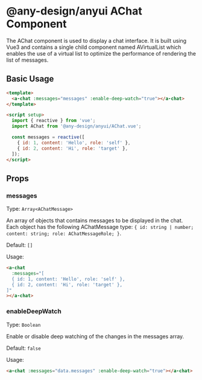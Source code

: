 # @any-design/anyui AChat Component

The AChat component is used to display a chat interface. It is built using Vue3 and contains a single child component named AVirtualList which enables the use of a virtual list to optimize the performance of rendering the list of messages.

## Basic Usage

```html
<template>
  <a-chat :messages="messages" :enable-deep-watch="true"></a-chat>
</template>

<script setup>
  import { reactive } from 'vue';
  import AChat from '@any-design/anyui/AChat.vue';

  const messages = reactive([
    { id: 1, content: 'Hello', role: 'self' },
    { id: 2, content: 'Hi', role: 'target' },
  ]);
</script>
```

## Props

### messages

Type: `Array<AChatMessage>`

An array of objects that contains messages to be displayed in the chat. Each object has the following AChatMessage type: `{ id: string | number; content: string; role: AChatMessageRole; }`.

Default: `[]`

Usage:

```html
<a-chat
  :messages="[
  { id: 1, content: 'Hello', role: 'self' },
  { id: 2, content: 'Hi', role: 'target' },
]"
></a-chat>
```

### enableDeepWatch

Type: `Boolean`

Enable or disable deep watching of the changes in the messages array.

Default: `false`

Usage:

```html
<a-chat :messages="data.messages" :enable-deep-watch="true"></a-chat>
```
